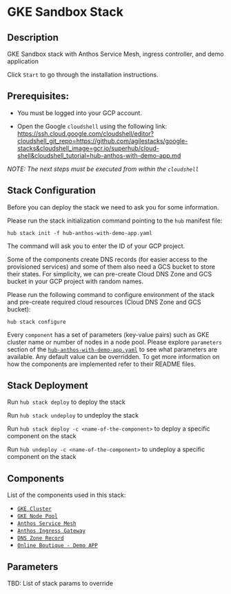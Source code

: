 # GKE Sandbox Stack

## Description

GKE Sandbox stack with Anthos Service Mesh, ingress controller, and demo application

Click `Start` to go through the installation instructions.

## Prerequisites:

* You must be logged into your GCP account.

* Open the Google `cloudshell` using the following link:
https://ssh.cloud.google.com/cloudshell/editor?cloudshell_git_repo=https://github.com/agilestacks/google-stacks&cloudshell_image=gcr.io/superhub/cloud-shell&cloudshell_tutorial=hub-anthos-with-demo-app.md

*NOTE: The next steps must be executed from within the `cloudshell`*

## Stack Configuration

Before you can deploy the stack we need to ask you for some information.

Please run the stack initialization command pointing to the `hub` manifest file:
```shell
hub stack init -f hub-anthos-with-demo-app.yaml
```
The command will ask you to enter the ID of your GCP project.

Some of the components create DNS records (for easier access to the provisioned services) and some of them also need a GCS bucket to store their states.
For simplicity, we can pre-create Cloud DNS Zone and GCS bucket in your GCP project with random names.

Please run the following command to configure environment of the stack and pre-create required cloud resources (Cloud DNS Zone and GCS bucket):
```shell
hub stack configure
```

Every `component` has a set of parameters (key-value pairs) such as GKE cluster name or number of nodes in a node pool. 
Please explore `parameters` section of the [`hub-anthos-with-demo-app.yaml`](https://source.cloud.google.com/superhub/stacks/+/master:hub-anthos-with-demo-app-cs.yaml) to see what parameters are available.
Any default value can be overridden.
To get more information on how the components are implemented refer to their README files.

## Stack Deployment

Run `hub stack deploy` to deploy the stack

Run `hub stack undeploy` to undeploy the stack

Run `hub stack deploy -c <name-of-the-component>` to deploy a specific component on the stack

Run `hub undeploy -c <name-of-the-component>` to undeploy a specific component on the stack

## Components

List of the components used in this stack:

* [`GKE Cluster`](https://source.cloud.google.com/superhub/stacks/+/master:components/gke-gcloud)
* [`GKE Node Pool`](https://source.cloud.google.com/superhub/stacks/+/master:components/gke-gcloud-node-pool)
* [`Anthos Service Mesh`](https://source.cloud.google.com/superhub/stacks/+/master:components/anthos-service-mesh)
* [`Anthos Ingress Gateway`](https://source.cloud.google.com/superhub/stacks/+/master:components/anthos-ingress-gateway)
* [`DNS Zone Record`](https://source.cloud.google.com/superhub/stacks/+/master:components/dns-zone-record-set)
* [`Online Boutique - Demo APP`](https://source.cloud.google.com/superhub/stacks/+/master:components/online-boutique-app)

## Parameters

TBD: List of stack params to override

